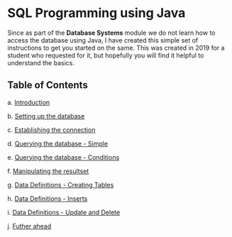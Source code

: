 # SQL Programming using Java

Since as part of the __Database Systems__ module we do not learn how to access the database using Java, I have created this simple set of instructions to get you started on the same. This was created in 2019 for a student who requested for it, but hopefully you will find it helpful to understand the basics.

## Table of Contents
a. [Introduction](URL '/introduction.md')

b. [Setting up the database](URL 'settingup.md')

c. [Establishing the connection](URL 'https://github.com/rama-swuni/sqlprogramming/blob/main/establishtheconnection.md')

d. [Querying the database - Simple](URL 'https://github.com/rama-swuni/sqlprogramming/blob/main/simplequery.md')

e. [Querying the database - Conditions](URL 'https://github.com/rama-swuni/sqlprogramming/blob/main/querywithconditions.md')

f. [Manipulating the resultset](URL 'https://github.com/rama-swuni/sqlprogramming/blob/main/manipulatingresultset.md')

g. [Data Definitions - Creating Tables](URL 'https://github.com/rama-swuni/sqlprogramming/blob/main/datadefinition.md')

h. [Data Definitions - Inserts](URL 'https://github.com/rama-swuni/sqlprogramming/blob/main/inserts.md')

i. [Data Definitions - Update and Delete](URL 'https://github.com/rama-swuni/sqlprogramming/blob/main/updateanddelete.md')

j. [Futher ahead](URL 'https://github.com/rama-swuni/sqlprogramming/blob/main/further.md')



